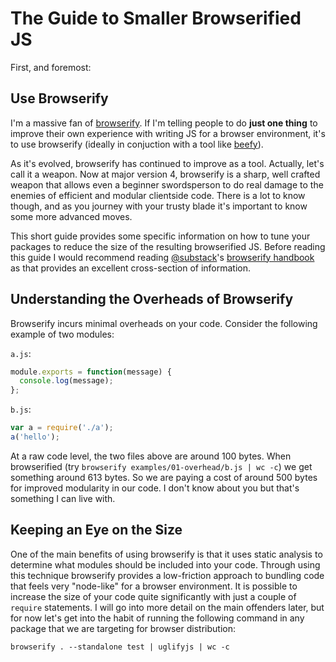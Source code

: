 # The Guide to Smaller Browserified JS

First, and foremost:

## Use Browserify

I'm a massive fan of [browserify](https://github.com/substack/node-browserify). If I'm telling people to do __just one thing__ to improve their own experience with writing JS for a browser environment, it's to use browserify (ideally in conjuction with a tool like [beefy](https://github.com/chrisdickinson/beefy)).

As it's evolved, browserify has continued to improve as a tool.  Actually, let's call it a weapon.  Now at major version 4, browserify is a sharp, well crafted weapon that allows even a beginner swordsperson to do real damage to the enemies of efficient and modular clientside code.  There is a lot to know though, and as you journey with your trusty blade it's important to know some more advanced moves.

This short guide provides some specific information on how to tune your packages to reduce the size of the resulting browserified JS.  Before reading this guide I would recommend reading [@substack](https://github.com/substack)'s [browserify handbook](https://github.com/substack/browserify-handbook) as that provides an excellent cross-section of information.

## Understanding the Overheads of Browserify

Browserify incurs minimal overheads on your code.  Consider the following example of two modules:

`a.js`:

```js
module.exports = function(message) {
  console.log(message);
};
```

`b.js`:

```js
var a = require('./a');
a('hello');
```

At a raw code level, the two files above are around 100 bytes.  When browserified (try `browserify examples/01-overhead/b.js | wc -c`) we get something around 613 bytes. So we are paying a cost of around 500 bytes for improved modularity in our code.  I don't know about you but that's something I can live with.

## Keeping an Eye on the Size

One of the main benefits of using browserify is that it uses static analysis to determine what modules should be included into your code.  Through using this technique browserify provides a low-friction approach to bundling code that feels very "node-like" for a browser environment.  It is possible to increase the size of your code quite significantly with just a couple of `require` statements.  I will go into more detail on the main offenders later, but for now let's get into the habit of running the following command in any package that we are targeting for browser distribution:

```
browserify . --standalone test | uglifyjs | wc -c
```
